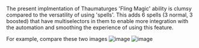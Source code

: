 The present implmentation of Thaumaturges 'Fling Magic' ability is clumsy compared to the versatility of using 'spells'. This adds 6 spells (3 normal, 3 boosted) that have multiselectors in them to enable more integration with the automation and smoothing the experience of using this feature.

For example, compare these two images 
![image](https://github.com/user-attachments/assets/7c67150a-cb4f-4d8b-8f5a-4fd8b0613a96) ![image](https://github.com/user-attachments/assets/b0446ea3-63c8-4922-b824-f16f7fbcbf77)

